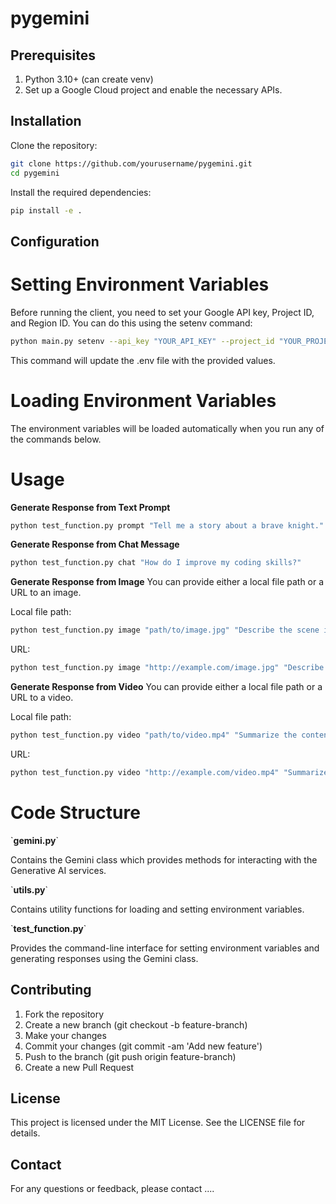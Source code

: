# pygemini

## Prerequisites

1. Python 3.10+ (can create venv)
2. Set up a Google Cloud project and enable the necessary APIs.

## Installation
Clone the repository:
```sh
git clone https://github.com/yourusername/pygemini.git
cd pygemini
```

Install the required dependencies:
```sh
pip install -e .
```

## Configuration
# Setting Environment Variables
Before running the client, you need to set your Google API key, Project ID, and Region ID. You can do this using the setenv command:

```sh
python main.py setenv --api_key "YOUR_API_KEY" --project_id "YOUR_PROJECT_ID" --region_id "YOUR_REGION_ID"
```
This command will update the .env file with the provided values.

# Loading Environment Variables
The environment variables will be loaded automatically when you run any of the commands below.

# Usage
**Generate Response from Text Prompt**
```sh
python test_function.py prompt "Tell me a story about a brave knight."
```

**Generate Response from Chat Message**
```sh
python test_function.py chat "How do I improve my coding skills?"
```


**Generate Response from Image**
You can provide either a local file path or a URL to an image.

Local file path:

```sh
python test_function.py image "path/to/image.jpg" "Describe the scene in this image."
```

URL:

```sh
python test_function.py image "http://example.com/image.jpg" "Describe the scene in this image."
```

**Generate Response from Video**
You can provide either a local file path or a URL to a video.

Local file path:

```sh
python test_function.py video "path/to/video.mp4" "Summarize the content of this video."
```
URL:

```sh
python test_function.py video "http://example.com/video.mp4" "Summarize the content of this video."
```

# Code Structure

\`**gemini.py**\`

Contains the Gemini class which provides methods for interacting with the Generative AI services.

\`**utils.py**\`

Contains utility functions for loading and setting environment variables.

\`**test_function.py**\`

Provides the command-line interface for setting environment variables and generating responses using the Gemini class.

## Contributing
1. Fork the repository
2. Create a new branch (git checkout -b feature-branch)
3. Make your changes
4. Commit your changes (git commit -am 'Add new feature')
5. Push to the branch (git push origin feature-branch)
6. Create a new Pull Request
   
## License
This project is licensed under the MIT License. See the LICENSE file for details.

## Contact
For any questions or feedback, please contact ....
